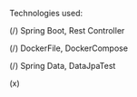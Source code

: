 Technologies used:


(/) Spring Boot, Rest Controller 

(/) DockerFile, DockerCompose

(/) Spring Data, DataJpaTest

(x) 
